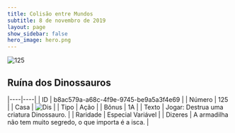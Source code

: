 ```yaml
---
title: Colisão entre Mundos
subtitle: 8 de novembro de 2019
layout: page
show_sidebar: false
hero_image: hero.png
---
```


![125](https://cdn.keyforgegame.com/media/card_front/pt/452_125_RR7RJQV6HJHH_pt.png)

## Ruína dos Dinossauros

|----|----|
| ID | b8ac579a-a68c-4f9e-9745-be9a5a3f4e69 |
| Número | 125 |
| Casa | ![Dis](https://archonarcana.com/images/thumb/e/e8/Dis.png/22px-Dis.png "Dis") |
| Tipo | Ação |
| Bônus | 1A |
| Texto | Jogar: Destrua uma criatura Dinossauro. |
| Raridade | Especial Variável |
| Dizeres | A armadilha não tem muito segredo,  o que importa é a isca. |
